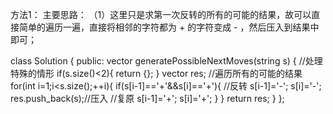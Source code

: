 方法1：
主要思路：
（1）这里只是求第一次反转的所有的可能的结果，故可以直接简单的遍历一遍，直接将相邻的字符都为 + 的字符变成 - ，然后压入到结果中即可；

class Solution {
public:
vector<string> generatePossibleNextMoves(string s) {
//处理特殊的情形
if(s.size()<2){
return {};
}
vector<string> res;
//遍历所有的可能的结果
for(int i=1;i<s.size();++i){
if(s[i-1]=='+'&&s[i]=='+'){
//反转
s[i-1]='-';
s[i]='-';
res.push_back(s);//压入
//复原
s[i-1]='+';
s[i]='+';
}
}
return res;
}
};